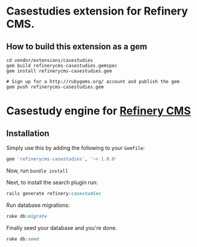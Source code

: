# Casestudies extension for Refinery CMS.

## How to build this extension as a gem

    cd vendor/extensions/casestudies
    gem build refinerycms-casestudies.gemspec
    gem install refinerycms-casestudies.gem

    # Sign up for a http://rubygems.org/ account and publish the gem
    gem push refinerycms-casestudies.gem







# Casestudy engine for [Refinery CMS](http://www.refinerycms.com)

## Installation

Simply use this by adding the following to your `Gemfile`:

```ruby
gem 'refinerycms-casestudies', '~> 1.0.0'
```

Now, run ``bundle install``

Next, to install the search plugin run:

```ruby
rails generate refinery:casestudies
```

Run database migrations:

```ruby
rake db:migrate
```

Finally seed your database and you're done.

```ruby
rake db:seed
```
